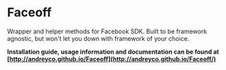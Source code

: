 Faceoff
=======

Wrapper and helper methods for Facebook SDK.
Built to be framework agnostic, but won't let you down with framework of your choice.

**Installation guide, usage information and documentation can be found at [http://andreyco.github.io/Faceoff](http://andreyco.github.io/Faceoff/)**